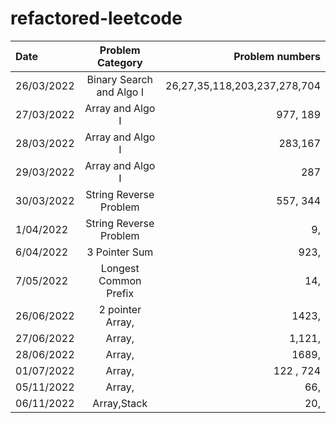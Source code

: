 # refactored-leetcode


| Date         | Problem Category            | Problem numbers                                       |
| :---         |     :---:                   |          ---:                                         |
| 26/03/2022   | Binary Search and Algo I    | 26,27,35,118,203,237,278,704                          |
| 27/03/2022   | Array and Algo I            | 977, 189                                              |
|  28/03/2022  | Array and Algo I            |         283,167                                       |
|  29/03/2022  | Array and Algo I            |         287                                           |
|  30/03/2022  | String Reverse Problem      |         557, 344                                      |
|  1/04/2022   | String Reverse Problem      |         9,                                            |
|  6/04/2022   | 3 Pointer Sum               |         923,                                          |
|  7/05/2022   | Longest Common Prefix       |         14,                                           |
|  26/06/2022  | 2 pointer Array,            |         1423,                                         |
|  27/06/2022  | Array,                      | 1,121,                                                |
|  28/06/2022  | Array,                      | 1689,                                                 |
|  01/07/2022  | Array,                      | 122 ,  724                                            |
|  05/11/2022  | Array,                      | 66,                                                   |
|  06/11/2022  | Array,Stack                 | 20,                                                   |









